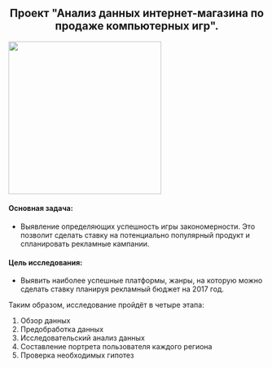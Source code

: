 <h2 align="center">Проект "Анализ данных интернет-магазина по продаже компьютерных игр".  </h2>
<img widht="100" height="300" src="https://learnsql.com/blog/skills-data-analyst-should-have/cover.png">

#### Основная задача: 
- Выявление определяющих успешность игры закономерности. Это позволит сделать ставку на потенциально популярный продукт и спланировать рекламные кампании.
#### Цель исследования: 
- Выявить наиболее успешные платформы, жанры, на которую можно сделать ставку планируя рекламный бюджет на 2017 год.

  
Таким образом, исследование пройдёт в четыре этапа:

1. Обзор данных
2. Предобработка данных
3. Исследовательский анализ данных
4. Составление портрета пользователя каждого региона
5. Проверка необходимых гипотез

